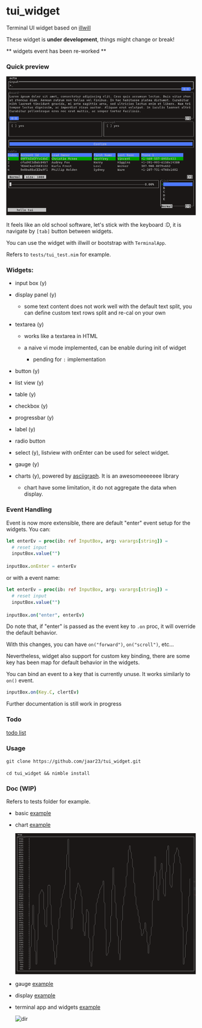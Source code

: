 # tui_widget

Terminal UI widget based on [illwill](https://github.com/johnnovak/illwill/tree/master)

These widget is <b>under development</b>, things might change or break!

** widgets event has been re-worked **

### Quick preview

![preview](./docs/images/tui_widget.gif)

It feels like an old school software, let's stick with the keyboard :D, it is navigate by `[tab]` button between widgets.

You can use the widget with illwill or bootstrap with `TerminalApp`.

Refers to `tests/tui_test.nim` for example.

### Widgets:
- input box (y)

- display panel (y)
  
  - some text content does not work well with the default text split, you can define custom text rows split and re-cal on your own

- textarea (y)
  
  - works like a textarea in HTML

  - a naive vi mode implemented, can be enable during init of widget
    
    - pending for `:` implementation

- button (y)

- list view (y)

- table (y)

- checkbox (y)

- progressbar (y)

- label (y)

- radio button

- select (y), listview with onEnter can be used for select widget.

- gauge (y)

- charts (y), powered by [asciigraph](https://github.com/Yardanico/asciigraph/tree/master). It is an awesomeeeeeee library

  - chart have some limitation, it do not aggregate the data when display.

### Event Handling

Event is now more extensible, there are default "enter" event setup for the widgets. You can:

```nim
let enterEv = proc(ib: ref InputBox, arg: varargs[string]) =
  # reset input
  inputBox.value("")

inputBox.onEnter = enterEv
```

or with a event name:

```nim
let enterEv = proc(ib: ref InputBox, arg: varargs[string]) =
  # reset input
  inputBox.value("")

inputBox.on("enter", enterEv)
```
Do note that, if "enter" is passed as the event key to `.on` proc, it will override the default behavior. 

With this changes, you can have `on("forward")`, `on("scroll")`, etc...

Nevertheless, widget also support for custom key binding, there are some key has been map for default behavior in the widgets.

You can bind an event to a key that is currently unuse. It works similarly to `on()` event. 

```nim
inputBox.on(Key.C, clertEv)
```

Further documentation is still work in progress

### Todo

[todo list](./todo.md)

### Usage

```shell
git clone https://github.com/jaar23/tui_widget.git

cd tui_widget && nimble install
```

### Doc (WIP)

Refers to tests folder for example.

- basic [example](./tests/tui_test.nim)

- chart [example](./tests/chart_test.nim)
  
  ![chart](./docs/images/chart_test.png)

- gauge [example](./tests/gauge_test.nim)

- display [example](./tests/display_test.nim)

- terminal app and widgets [example](./examples/dir.nim)
  
  ![dir](./examples/dir_demo.png)
  

